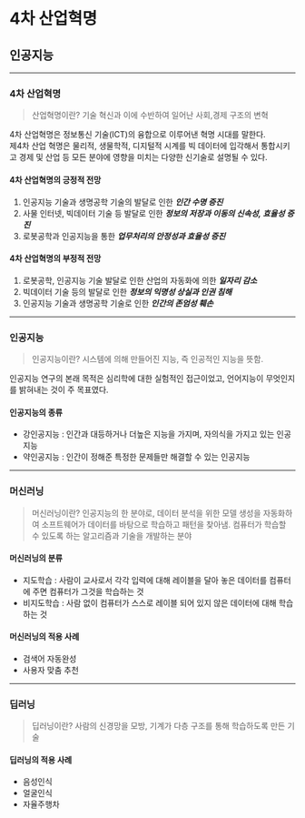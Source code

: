 # 4차 산업혁명

## 인공지능

---

### 4차 산업혁명
> 산업혁명이란? 기술 혁신과 이에 수반하여 일어난 사회,경제 구조의 변혁

4차 산업혁명은 정보통신 기술(ICT)의 융합으로 이루어낸 혁명 시대를 말한다.  
제4차 산업 혁명은 물리적, 생물학적, 디지털적 시계를 빅 데이터에 입각해서 통합시키고 경제 및 산업 등 모든 분야에 영향을 미치는 다양한 신기술로 설명될 수 있다.

#### 4차 산업혁명의 긍정적 전망  
1. 인공지능 기술과 생명공학 기술의 발달로 인한 ***인간 수명 증진***  
2. 사물 인터넷, 빅데이터 기술 등 발달로 인한 ***정보의 저장과 이동의 신속성, 효율성 증진***  
3. 로봇공학과 인공지능을 통한 ***업무처리의 안정성과 효율성 증진***  

#### 4차 산업혁명의 부정적 전망  
1. 로봇공학, 인공지능 기술 발달로 인한 산업의 자동화에 의한 ***일자리 감소***  
2. 빅데이터 기술 등의 발달로 인한 ***정보의 익명성 상실과 인권 침해***
3. 인공지능 기술과 생명공학 기술로 인한 ***인간의 존엄성 훼손***

---

### 인공지능
> 인공지능이란? 시스템에 의해 만들어진 지능, 즉 인공적인 지능을 뜻함.

인공지능 연구의 본래 목적은 심리학에 대한 실험적인 접근이었고, 언어지능이 무엇인지를 밝혀내는 것이 주 목표였다.

#### 인공지능의 종류  
  * 강인공지능 : 인간과 대등하거나 더높은 지능을 가지며, 자의식을 가지고 있는 인공지능
  * 약인공지능 : 인간이 정해준 특정한 문제들만 해결할 수 있는 인공지능
  
---

### 머신러닝
> 머신러닝이란? 인공지능의 한 분야로, 데이터 분석을 위한 모델 생성을 자동화하여 소프트웨어가 데이터를 바탕으로 학습하고 패턴을 찾아냄.
  컴퓨터가 학습할 수 있도록 하는 알고리즘과 기술을 개발하는 분야
  
#### 머신러닝의 분류
  * 지도학습 : 사람이 교사로서 각각 입력에 대해 레이블을 달아 놓은 데이터를 컴퓨터에 주면 컴퓨터가 그것을 학습하는 것
  * 비지도학습 : 사람 없이 컴퓨터가 스스로 레이블 되어 있지 않은 데이터에 대해 학습하는 것
  
#### 머신러닝의 적용 사례
  * 검색어 자동완성
  * 사용자 맞춤 추천
  
---

### 딥러닝
> 딥러닝이란? 사람의 신경망을 모방, 기계가 다층 구조를 통해 학습하도록 만든 기술

#### 딥러닝의 적용 사례
  * 음성인식
  * 얼굴인식
  * 자율주행차
